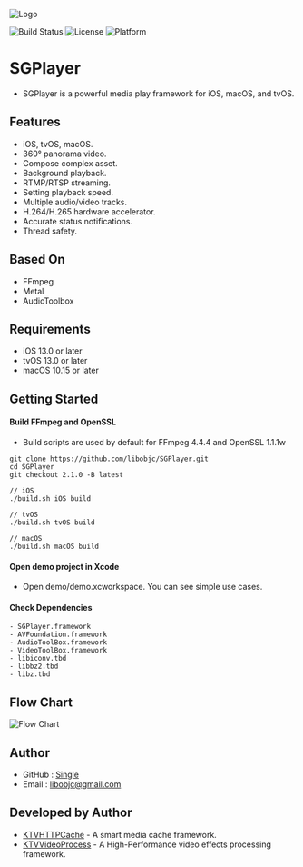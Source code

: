 ![Logo](https://github.com/libobjc/SGPlayer/blob/master/documents/banner.jpg?raw=true)


![Build Status](https://img.shields.io/badge/build-%20passing%20-brightgreen)  ![License](https://img.shields.io/badge/license-MIT-red) ![Platform](https://img.shields.io/badge/Platform-%20iOS%20macOS%20tvOS%20-blue)

# SGPlayer 

- SGPlayer is a powerful media play framework for iOS, macOS, and tvOS.

## Features

- iOS, tvOS, macOS.
- 360° panorama video.
- Compose complex asset.
- Background playback.
- RTMP/RTSP streaming.
- Setting playback speed.
- Multiple audio/video tracks.
- H.264/H.265 hardware accelerator.
- Accurate status notifications.
- Thread safety.

## Based On

- FFmpeg
- Metal
- AudioToolbox

## Requirements

- iOS 13.0 or later
- tvOS 13.0 or later
- macOS 10.15 or later

## Getting Started

#### Build FFmpeg and OpenSSL 

- Build scripts are used by default for FFmpeg 4.4.4 and OpenSSL 1.1.1w

```obj-c
git clone https://github.com/libobjc/SGPlayer.git
cd SGPlayer
git checkout 2.1.0 -B latest

// iOS
./build.sh iOS build

// tvOS
./build.sh tvOS build

// macOS
./build.sh macOS build
```

#### Open demo project in Xcode

- Open demo/demo.xcworkspace. You can see simple use cases.

#### Check Dependencies

```obj-c
- SGPlayer.framework
- AVFoundation.framework
- AudioToolBox.framework
- VideoToolBox.framework
- libiconv.tbd
- libbz2.tbd
- libz.tbd
```

## Flow Chart

![Flow Chart](https://github.com/libobjc/SGPlayer/blob/master/documents/flow-chart.jpg?raw=true)

## Author

- GitHub : [Single](https://github.com/libobjc)
- Email : libobjc@gmail.com

## Developed by Author

- [KTVHTTPCache](https://github.com/ChangbaDevs/KTVHTTPCache) - A smart media cache framework.
- [KTVVideoProcess](https://github.com/ChangbaDevs/KTVVideoProcess) - A High-Performance video effects processing framework.
